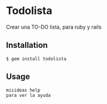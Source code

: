# Todolista

Crear una TO-DO lista, para ruby y rails

## Installation

	$ gem install todolista

## Usage

	misideas help
	para ver la ayuda

